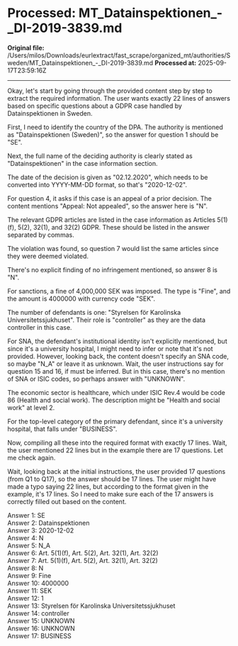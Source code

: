 # Processed: MT_Datainspektionen_-_DI-2019-3839.md

**Original file:** /Users/milos/Downloads/eurlextract/fast_scrape/organized_mt/authorities/Sweden/MT_Datainspektionen_-_DI-2019-3839.md
**Processed at:** 2025-09-17T23:59:16Z

---

<think>
Okay, let's start by going through the provided content step by step to extract the required information. The user wants exactly 22 lines of answers based on specific questions about a GDPR case handled by Datainspektionen in Sweden.

First, I need to identify the country of the DPA. The authority is mentioned as "Datainspektionen (Sweden)", so the answer for question 1 should be "SE".

Next, the full name of the deciding authority is clearly stated as "Datainspektionen" in the case information section.

The date of the decision is given as "02.12.2020", which needs to be converted into YYYY-MM-DD format, so that's "2020-12-02".

For question 4, it asks if this case is an appeal of a prior decision. The content mentions "Appeal: Not appealed", so the answer here is "N".

The relevant GDPR articles are listed in the case information as Articles 5(1)(f), 5(2), 32(1), and 32(2) GDPR. These should be listed in the answer separated by commas.

The violation was found, so question 7 would list the same articles since they were deemed violated.

There's no explicit finding of no infringement mentioned, so answer 8 is "N".

For sanctions, a fine of 4,000,000 SEK was imposed. The type is "Fine", and the amount is 4000000 with currency code "SEK".

The number of defendants is one: "Styrelsen för Karolinska Universitetssjukhuset". Their role is "controller" as they are the data controller in this case.

For SNA, the defendant's institutional identity isn't explicitly mentioned, but since it's a university hospital, I might need to infer or note that it's not provided. However, looking back, the content doesn't specify an SNA code, so maybe "N_A" or leave it as unknown. Wait, the user instructions say for question 15 and 16, if must be inferred. But in this case, there's no mention of SNA or ISIC codes, so perhaps answer with "UNKNOWN".

The economic sector is healthcare, which under ISIC Rev.4 would be code 86 (Health and social work). The description might be "Health and social work" at level 2.

For the top-level category of the primary defendant, since it's a university hospital, that falls under "BUSINESS".

Now, compiling all these into the required format with exactly 17 lines. Wait, the user mentioned 22 lines but in the example there are 17 questions. Let me check again.

Wait, looking back at the initial instructions, the user provided 17 questions (from Q1 to Q17), so the answer should be 17 lines. The user might have made a typo saying 22 lines, but according to the format given in the example, it's 17 lines. So I need to make sure each of the 17 answers is correctly filled out based on the content.
</think>

Answer 1: SE  
Answer 2: Datainspektionen  
Answer 3: 2020-12-02  
Answer 4: N  
Answer 5: N_A  
Answer 6: Art. 5(1)(f), Art. 5(2), Art. 32(1), Art. 32(2)  
Answer 7: Art. 5(1)(f), Art. 5(2), Art. 32(1), Art. 32(2)  
Answer 8: N  
Answer 9: Fine  
Answer 10: 4000000  
Answer 11: SEK  
Answer 12: 1  
Answer 13: Styrelsen för Karolinska Universitetssjukhuset  
Answer 14: controller  
Answer 15: UNKNOWN  
Answer 16: UNKNOWN  
Answer 17: BUSINESS